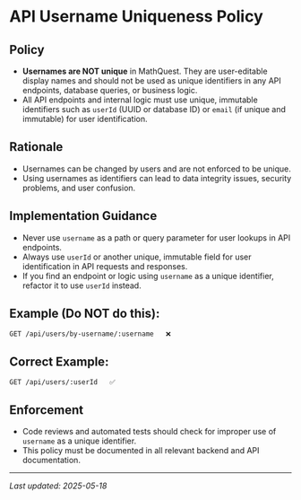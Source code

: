 # API Username Uniqueness Policy

## Policy
- **Usernames are NOT unique** in MathQuest. They are user-editable display names and should not be used as unique identifiers in any API endpoints, database queries, or business logic.
- All API endpoints and internal logic must use unique, immutable identifiers such as `userId` (UUID or database ID) or `email` (if unique and immutable) for user identification.

## Rationale
- Usernames can be changed by users and are not enforced to be unique.
- Using usernames as identifiers can lead to data integrity issues, security problems, and user confusion.

## Implementation Guidance
- Never use `username` as a path or query parameter for user lookups in API endpoints.
- Always use `userId` or another unique, immutable field for user identification in API requests and responses.
- If you find an endpoint or logic using `username` as a unique identifier, refactor it to use `userId` instead.

## Example (Do NOT do this):
```
GET /api/users/by-username/:username   ❌
```

## Correct Example:
```
GET /api/users/:userId   ✅
```

## Enforcement
- Code reviews and automated tests should check for improper use of `username` as a unique identifier.
- This policy must be documented in all relevant backend and API documentation.

---

_Last updated: 2025-05-18_
